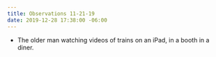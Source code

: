 ```yaml
---
title: Observations 11-21-19
date: 2019-12-28 17:38:00 -06:00
---
```


- The older man watching videos of trains on an iPad, in a booth in a diner.
